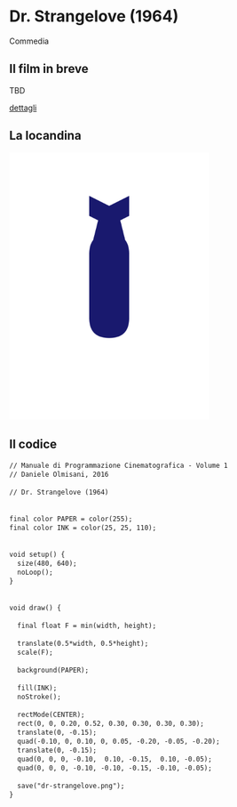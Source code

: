 # Dr. Strangelove (1964)

Commedia

## Il film in breve
TBD

[dettagli](https://www.imdb.com/title/tt0057012/)

## La locandina
<img src="dr-strangelove.png"  width="360px" title="Dr. Strangelove">


## Il codice
```processing
// Manuale di Programmazione Cinematografica - Volume 1
// Daniele Olmisani, 2016

// Dr. Strangelove (1964)


final color PAPER = color(255);
final color INK = color(25, 25, 110);


void setup() {
  size(480, 640);
  noLoop();
}


void draw() {
  
  final float F = min(width, height);
  
  translate(0.5*width, 0.5*height);
  scale(F);
  
  background(PAPER);
  
  fill(INK);
  noStroke();
  
  rectMode(CENTER);
  rect(0, 0, 0.20, 0.52, 0.30, 0.30, 0.30, 0.30);
  translate(0, -0.15);
  quad(-0.10, 0, 0.10, 0, 0.05, -0.20, -0.05, -0.20);
  translate(0, -0.15);
  quad(0, 0, 0, -0.10,  0.10, -0.15,  0.10, -0.05);
  quad(0, 0, 0, -0.10, -0.10, -0.15, -0.10, -0.05);
  
  save("dr-strangelove.png");
}
```
